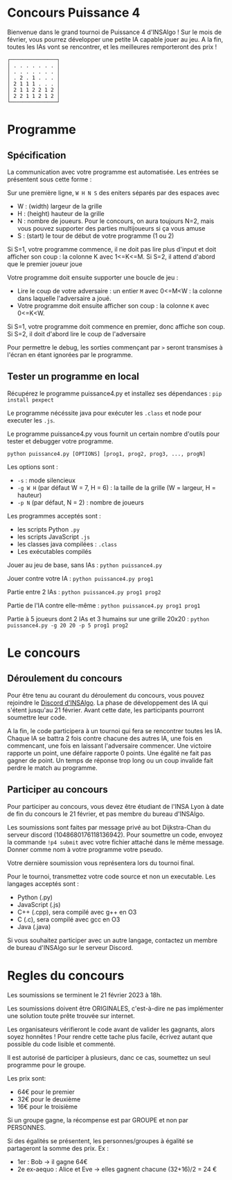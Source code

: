 # Concours Puissance 4

Bienvenue dans le grand tournoi de Puissance 4 d'INSAlgo ! Sur le mois de février, vous pourrez développer une petite IA capable jouer au jeu. A la fin, toutes les IAs vont se rencontrer, et les meilleures remporteront des prix !

```plaintext
┌───────────────┐
│ . . . . . . . │
│ . . . . . . . │
│ . 2 . 1 . . . │
│ 2 1 1 1 . . . │
│ 2 1 1 2 2 1 2 │
│ 2 2 1 1 2 1 2 │
└───────────────┘
```

# Programme

## Spécification

La communication avec votre programme est automatisée. Les entrées se présentent sous cette forme :

Sur une première ligne, `W H N S` des eniters séparés par des espaces avec
 - W : (width) largeur de la grille
 - H : (height) hauteur de la grille
 - N : nombre de joueurs. Pour le concours, on aura toujours N=2, mais vous pouvez supporter des parties multijoueurs si ça vous amuse
 - S : (start) le tour de début de votre programme (1 ou 2)

Si S=1, votre programme commence, il ne doit pas lire plus d'input 
et doit afficher son coup : la colonne K avec 1<=K<=M.
Si S=2, il attend d'abord que le premier joueur joue

Votre programme doit ensuite supporter une boucle de jeu :
 - Lire le coup de votre adversaire : un entier `M` avec 0<=M<W : la colonne dans laquelle l'adversaire a joué.
 - Votre programme doit ensuite afficher son coup : la colonne `K` avec 0<=K<W.

 Si S=1, votre programme doit commence en premier, donc affiche son coup. Si S=2, il doit d'abord lire le coup de l'adversaire

Pour permettre le debug, les sorties commençant par `>` seront transmises à l'écran en étant ignorées par le programme.

## Tester un programme en local

Récupérez le programme puissance4.py et installez ses dépendances : `pip install pexpect`

Le programme nécéssite java pour exécuter les `.class` et node pour executer les `.js`.

Le programme puissance4.py vous fournit un certain nombre d'outils pour tester et debugger votre programme.

`python puissance4.py [OPTIONS] [prog1, prog2, prog3, ..., progN]`

Les options sont :
  - `-s` : mode silencieux
  - `-g W H` (par défaut W = 7, H = 6) : la taille de la grille (W = largeur, H = hauteur)
  - `-p N` (par défaut, N = 2) : nombre de joueurs

Les programmes acceptés sont :
 - les scripts Python `.py`
 - les scripts JavaScript `.js`
 - les classes java compilées : `.class`
 - Les exécutables compilés

Jouer au jeu de base, sans IAs :
`python puissance4.py`

Jouer contre votre IA :
`python puissance4.py prog1`

Partie entre 2 IAs :
`python puissance4.py prog1 prog2`

Partie de l'IA contre elle-même :
`python puissance4.py prog1 prog1`

Partie à 5 joueurs dont 2 IAs et 3 humains sur une grille 20x20 :
`python puissance4.py -g 20 20 -p 5 prog1 prog2`

# Le concours

## Déroulement du concours

Pour être tenu au courant du déroulement du concours, vous pouvez rejoindre le [Discord d'INSAlgo](https://discord.gg/fGTkMQetSC). La phase de développement des IA qui s'étent jusqu'au 21 février. Avant cette date, les participants pourront soumettre leur code.

A la fin, le code participera à un tournoi qui fera se rencontrer toutes les IA. Chaque IA se battra 2 fois contre chacune des autres IA, une fois en commencant, une fois en laissant l'adversaire commencer. Une victoire rapporte un point, une défaire rapporte 0 points. Une égalité ne fait pas gagner de point. Un temps de réponse trop long ou un coup invalide fait perdre le match au programme.

## Participer au concours

Pour participer au concours, vous devez être étudiant de l'INSA Lyon à date de fin du concours le 21 février, et pas membre du bureau d'INSAlgo.

Les soumissions sont faites par message privé au bot Dijkstra-Chan du serveur discord (1048680176118136942).
Pour soumettre un code, envoyez la commande `!p4 submit` avec votre fichier attaché dans le même message.
Donner comme nom à votre programme votre pseudo.

Votre dernière soumission vous représentera lors du tournoi final.

Pour le tournoi, transmettez votre code source et non un executable.
Les langages acceptés sont :
 - Python (.py)
 - JavaScript (.js)
 - C++ (.cpp), sera compilé avec g++ en O3
 - C (.c), sera compilé avec gcc en O3
 - Java (.java)

Si vous souhaitez participer avec un autre langage, contactez un membre de bureau d'INSAlgo sur le serveur Discord.

# Regles du concours

Les soumissions se terminent le 21 février 2023 à 18h.

Les soumissions doivent être ORIGINALES, c'est-à-dire ne pas implémenter une solution toute prête trouvée sur internet.

Les organisateurs vérifieront le code avant de valider les gagnants, alors soyez honnêtes ! Pour rendre cette tache plus facile, écrivez autant que possible du code lisible et commenté.

Il est autorisé de participer à plusieurs, danc ce cas, soumettez un seul programme pour le groupe.

Les prix sont:
 - 64€ pour le premier
 - 32€ pour le deuxième
 - 16€ pour le troisième

Si un groupe gagne, la récompense est par GROUPE et non par PERSONNES.

Si des égalités se présentent, les personnes/groupes à égalité se partageront la somme des prix.
Ex :
  - 1er : Bob -> il gagne 64€
  - 2e ex-aequo : Alice et Eve -> elles gagnent chacune (32+16)/2 = 24 €
